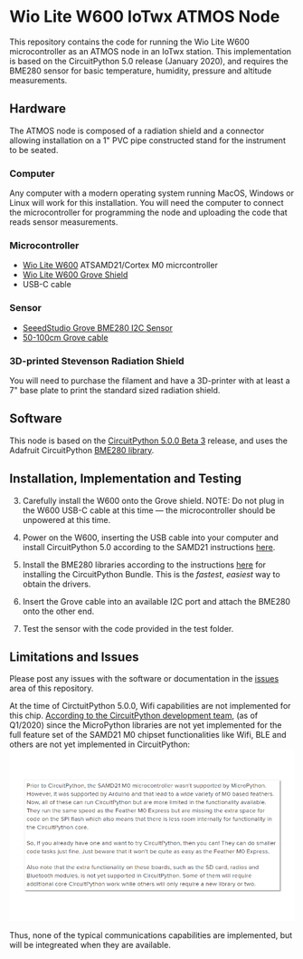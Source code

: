 # Wio Lite W600 IoTwx ATMOS Node

This repository contains the code for running
the Wio Lite W600 microcontroller as an 
ATMOS node in an IoTwx station.  This 
implementation is based on the CircuitPython
5.0 release (January 2020), and requires
the BME280 sensor for basic temperature,
humidity, pressure and altitude measurements.

## Hardware
The ATMOS node is composed of a radiation 
shield and a connector allowing installation
on a 1" PVC pipe constructed stand for 
the instrument to be seated.

### Computer
Any computer with a modern operating system running MacOS, Windows or Linux will work for this installation.  You will need the computer to connect the microcontroller for programming the node and uploading the code that reads sensor measurements.

### Microcontroller

* [Wio Lite W600](https://www.seeedstudio.com/Wio-Lite-W600-p-4155.html) ATSAMD21/Cortex M0 micrcontroller
* [Wio Lite W600 Grove Shield](https://www.seeedstudio.com/Grove-Shield-for-Wio-Lite-p-4156.html)
* USB-C cable

### Sensor
* [SeeedStudio Grove BME280 I2C Sensor](https://www.seeedstudio.com/Grove-BME280-Environmental-Sensor-Temperature-Humidity-Barometer.html) 
* [50-100cm Grove cable](https://www.seeedstudio.com/cables-c-949.html)

### 3D-printed Stevenson Radiation Shield
You will need to purchase the filament and have a 3D-printer with at least a 7" base plate to print the standard sized radiation shield.

## Software

This node is based on the [CircuitPython 5.0.0 Beta 3](https://github.com/adafruit/circuitpython/releases/tag/5.0.0-beta.3) release, and uses the Adafruit CircuitPython [BME280 library](https://github.com/adafruit/Adafruit_CircuitPython_BME280).

## Installation, Implementation and Testing

3. Carefully install the W600 onto the Grove shield.  NOTE: Do not plug in the W600 USB-C cable at this time &mdash; the microcontroller should be unpowered at this time. 

1. Power on the W600, inserting the USB cable into your computer and install CircuitPython 5.0 according to the SAMD21 instructions [here](https://learn.adafruit.com/installing-circuitpython-on-samd21-boards?view=all).

2. Install the BME280 libraries according to the instructions [here](https://github.com/adafruit/Adafruit_CircuitPython_Bundle) for installing the CircuitPython Bundle.  This is the _fastest_, _easiest_ way to obtain the drivers.

4. Insert the Grove cable into an available I2C port and attach the BME280 onto the other end.

5. Test the sensor with the code provided in the test folder.

## Limitations and Issues
Please post any issues with the software or documentation in the [issues](https://github.com/iotwx/wiolitew600_atmos_circuitpython/issues) area of this repository.

At the time of CirctuitPython 5.0.0, Wifi capabilities are not implemented for this chip. 
[According to the CircuitPython development team](https://learn.adafruit.com/adafruit-feather/circuitpython), (as of Q1/2020) since the MicroPython libraries are not yet implemented for the full feature set of the SAMD21 M0 chipset functionalities like Wifi, BLE and others are not yet implemented in CircuitPython: 
![](./cp_samd21_limitations.png)

Thus, none of the typical communications capabilities are implemented, but will be integreated when they are available.